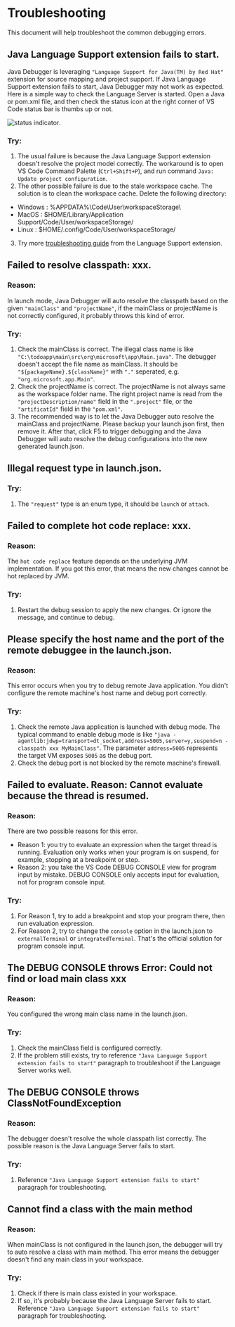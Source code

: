 # Troubleshooting

This document will help troubleshoot the common debugging errors.

## Java Language Support extension fails to start.
Java Debugger is leveraging `"Language Support for Java(TM) by Red Hat"` extension for source mapping and project support. If Java Language Support extension fails to start, Java Debugger may not work as expected. Here is a simple way to check the Language Server is started. Open a Java or pom.xml file, and then check the status icon at the right corner of VS Code status bar is thumbs up or not.

 ![ status indicator ](https://raw.githubusercontent.com/redhat-developer/vscode-java/master/images/statusMarker.png).

### Try:
1. The usual failure is because the Java Language Support extension doesn't resolve the project model correctly. The workaround is to open VS Code Command Palette (`Ctrl+Shift+P`), and run command `Java: Update project configuration`.
2. The other possible failure is due to the stale workspace cache. The solution is to clean the workspace cache. Delete the following directory:
- Windows : %APPDATA%\Code\User\workspaceStorage\
- MacOS : $HOME/Library/Application Support/Code/User/workspaceStorage/
- Linux : $HOME/.config/Code/User/workspaceStorage/
3. Try more [troubleshooting guide](https://github.com/redhat-developer/vscode-java/wiki/Troubleshooting) from the Language Support extension.

## Failed to resolve classpath: xxx.
### Reason:
In launch mode, Java Debugger will auto resolve the classpath based on the given `"mainClass"` and `"projectName"`, if the mainClass or projectName is not correctly configured, it probably throws this kind of error.

### Try:
1. Check the mainClass is correct. The illegal class name is like `"C:\todoapp\main\src\org\microsoft\app\Main.java"`. The debugger doesn't accept the file name as mainClass. It should be `"${packageName}.${className}"` with `"."` seperated, e.g. `"org.microsoft.app.Main"`.
2. Check the projectName is correct. The projectName is not always same as the workspace folder name. The right project name is read from the `"projectDescription/name"` field in the `".project"` file, or the `"artificatId"` field in the `"pom.xml"`.
3. The recommended way is to let the Java Debugger auto resolve the mainClass and projectName. Please backup your launch.json first, then remove it. After that, click F5 to trigger debugging and the Java Debugger will auto resolve the debug configurations into the new generated launch.json.

## Illegal request type in launch.json.
### Try:
1. The `"request"` type is an enum type, it should be `launch` or `attach`.

## Failed to complete hot code replace: xxx.
### Reason:
The `hot code replace` feature depends on the underlying JVM implementation. If you got this error, that means the new changes cannot be hot replaced by JVM.

### Try:
1. Restart the debug session to apply the new changes. Or ignore the message, and continue to debug.

## Please specify the host name and the port of the remote debuggee in the launch.json.
### Reason:
This error occurs when you try to debug remote Java application. You didn't configure the remote machine's host name and debug port correctly.

### Try:
1. Check the remote Java application is launched with debug mode. The typical command to enable debug mode is like `"java -agentlib:jdwp=transport=dt_socket,address=5005,server=y,suspend=n -classpath xxx MyMainClass"`. The parameter `address=5005` represents the target VM exposes `5005` as the debug port.
2. Check the debug port is not blocked by the remote machine's firewall.

## Failed to evaluate. Reason: Cannot evaluate because the thread is resumed.
### Reason:
There are two possible reasons for this error. 
- Reason 1: you try to evaluate an expression when the target thread is running. Evaluation only works when your program is on suspend, for example, stopping at a breakpoint or step.
- Reason 2: you take the VS Code DEBUG CONSOLE view for program input by mistake. DEBUG CONSOLE only accepts input for evaluation, not for program console input.

### Try:
1. For Reason 1, try to add a breakpoint and stop your program there, then run evaluation expression.
2. For Reason 2, try to change the `console` option in the launch.json to `externalTerminal` or `integratedTerminal`. That's the official solution for program console input.

## The DEBUG CONSOLE throws Error: Could not find or load main class xxx
### Reason:
You configured the wrong main class name in the launch.json.

### Try:
1. Check the mainClass field is configured correctly.
2. If the problem still exists, try to reference `"Java Language Support extension fails to start"` paragraph to troubleshoot if the Language Server works well.

## The DEBUG CONSOLE throws ClassNotFoundException
### Reason:
The debugger doesn't resolve the whole classpath list correctly. The possible reason is the Java Language Server fails to start.

### Try:
1. Reference `"Java Language Support extension fails to start"` paragraph for troubleshooting.

## Cannot find a class with the main method
### Reason:
When mainClass is not configured in the launch.json, the debugger will try to auto resolve a class with main method. This error means the debugger doesn't find any main class in your workspace.

### Try:
1. Check if there is main class existed in your workspace.
2. If so, it's probably because the Java Language Server fails to start. Reference `"Java Language Support extension fails to start"` paragraph for troubleshooting.
